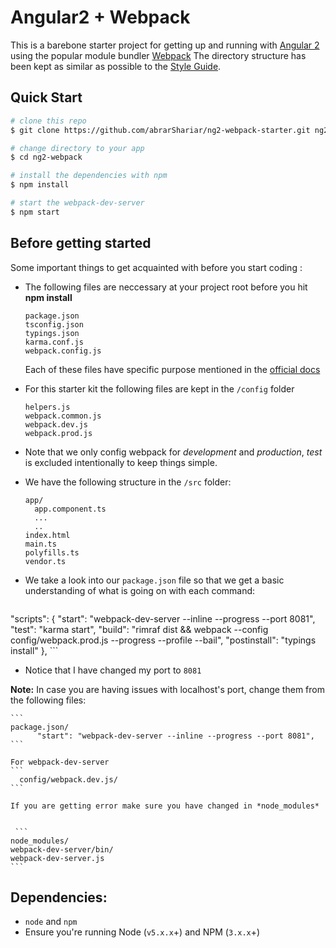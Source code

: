 # Angular2 + Webpack

This is a barebone starter project for getting up and running with [Angular 2](https://angular.io) using the popular module bundler [Webpack](https://webpack.github.io/)
The directory structure has been kept as similar as possible to the [Style Guide](https://angular.io/docs/ts/latest/guide/style-guide.html).

## Quick Start

```bash
# clone this repo
$ git clone https://github.com/abrarShariar/ng2-webpack-starter.git ng2-webpack

# change directory to your app
$ cd ng2-webpack

# install the dependencies with npm
$ npm install

# start the webpack-dev-server
$ npm start
```
## Before getting started

Some important things to get acquainted with before you start coding :

  - The following files are neccessary at your project root before you hit **npm install**
  
     ```
    package.json
    tsconfig.json
    typings.json
    karma.conf.js
    webpack.config.js
     ```
	  Each of these files have specific purpose mentioned in the [official docs](https://angular.io)
  
  - For this starter kit the following files are kept in the ```/config``` folder
  
    ```
    helpers.js
    webpack.common.js
    webpack.dev.js
    webpack.prod.js
    ```
  - Note that we only config webpack for *development* and *production*, *test* is excluded intentionally to keep things simple.  
 
  - We have the following structure in the ```/src``` folder:
  
    ```
    app/
      app.component.ts
      ...
      ..
    index.html
    main.ts
    polyfills.ts
    vendor.ts
    ```
    
  - We take a look into our ```package.json``` file so that we get a basic understanding of what is going on with each command:
  
    ```
  "scripts": {
    "start": "webpack-dev-server --inline --progress --port 8081",
    "test": "karma start",
    "build": "rimraf dist && webpack --config config/webpack.prod.js --progress --profile --bail",
    "postinstall": "typings install"
    },
    ```
  
  - Notice that I have changed my port to ```8081``` 
  
  **Note:** In case you are having issues with localhost's port, change them from the following files:
  
    ```
    package.json/
          "start": "webpack-dev-server --inline --progress --port 8081",
    ```
    
    For webpack-dev-server
    ```
      config/webpack.dev.js/
    ```
    
    If you are getting error make sure you have changed in *node_modules*
    
     
     ```
    node_modules/
    webpack-dev-server/bin/
    webpack-dev-server.js
    ```
    
## Dependencies:
  
  * `node` and `npm`
  * Ensure you're running Node (`v5.x.x`+) and NPM (`3.x.x`+)


